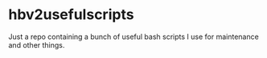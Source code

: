 # hbv2usefulscripts
Just a repo containing a bunch of useful bash scripts I use for maintenance and other things. 
